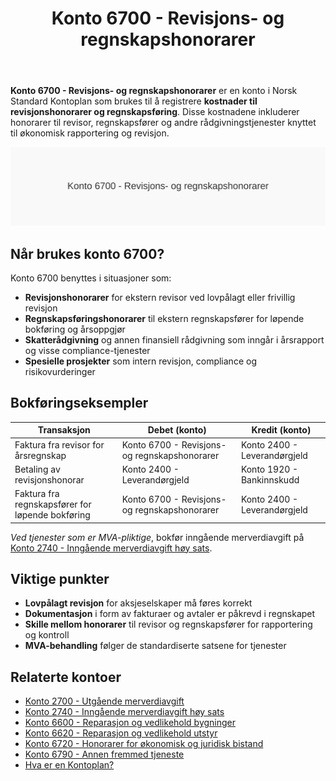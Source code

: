 ﻿---
title: "Konto 6700 - Revisjons- og regnskapshonorarer"
seoTitle: "6700-revisjons-og-regnskapshonorarer"
meta_description: '**Konto 6700 - Revisjons- og regnskapshonorarer** er en konto i Norsk Standard Kontoplan som brukes til å registrere **kostnader til revisjonshonorarer og regn...'
slug: 6700-revisjons-og-regnskapshonorarer
type: blog
layout: pages/single
---

**Konto 6700 - Revisjons- og regnskapshonorarer** er en konto i Norsk Standard Kontoplan som brukes til å registrere **kostnader til revisjonshonorarer og regnskapsføring**. Disse kostnadene inkluderer honorarer til revisor, regnskapsfører og andre rådgivningstjenester knyttet til økonomisk rapportering og revisjon.

![Illustrasjon av konto 6700 revisjons- og regnskapshonorarer](6700-revisjons-og-regnskapshonorarer-image.svg)

## Når brukes konto 6700?

Konto 6700 benyttes i situasjoner som:

* **Revisjonshonorarer** for ekstern revisor ved lovpålagt eller frivillig revisjon
* **Regnskapsføringshonorarer** til ekstern regnskapsfører for løpende bokføring og årsoppgjør
* **Skatterådgivning** og annen finansiell rådgivning som inngår i årsrapport og visse compliance-tjenester
* **Spesielle prosjekter** som intern revisjon, compliance og risikovurderinger

## Bokføringseksempler

| Transaksjon                                   | Debet (konto)                                          | Kredit (konto)         |
| --------------------------------------------- | ------------------------------------------------------ | ---------------------- |
| Faktura fra revisor for årsregnskap           | Konto 6700 - Revisjons- og regnskapshonorarer          | Konto 2400 - Leverandørgjeld |
| Betaling av revisjonshonorar                   | Konto 2400 - Leverandørgjeld                            | Konto 1920 - Bankinnskudd    |
| Faktura fra regnskapsfører for løpende bokføring | Konto 6700 - Revisjons- og regnskapshonorarer        | Konto 2400 - Leverandørgjeld |

*Ved tjenester som er MVA-pliktige*, bokfør inngående merverdiavgift på [Konto 2740 - Inngående merverdiavgift høy sats](/blogs/kontoplan/2740-inngaaende-merverdiavgift-hoy-sats "Konto 2740 - Inngående merverdiavgift høy sats").

## Viktige punkter

* **Lovpålagt revisjon** for aksjeselskaper må føres korrekt
* **Dokumentasjon** i form av fakturaer og avtaler er påkrevd i regnskapet
* **Skille mellom honorarer** til revisor og regnskapsfører for rapportering og kontroll
* **MVA-behandling** følger de standardiserte satsene for tjenester

## Relaterte kontoer

* [Konto 2700 - Utgående merverdiavgift](/blogs/kontoplan/2700-utgaende-merverdiavgift "Konto 2700 - Utgående merverdiavgift")
* [Konto 2740 - Inngående merverdiavgift høy sats](/blogs/kontoplan/2740-inngaaende-merverdiavgift-hoy-sats "Konto 2740 - Inngående merverdiavgift høy sats")
* [Konto 6600 - Reparasjon og vedlikehold bygninger](/blogs/kontoplan/6600-reparasjon-og-vedlikehold-bygninger "Konto 6600 - Reparasjon og vedlikehold bygninger")
* [Konto 6620 - Reparasjon og vedlikehold utstyr](/blogs/kontoplan/6620-reparasjon-og-vedlikehold-utstyr "Konto 6620 - Reparasjon og vedlikehold utstyr")
* [Konto 6720 - Honorarer for økonomisk og juridisk bistand](/blogs/kontoplan/6720-honorarer-for-okonomisk-og-juridisk-bistand "Konto 6720 - Honorarer for økonomisk og juridisk bistand")
* [Konto 6790 - Annen fremmed tjeneste](/blogs/kontoplan/6790-annen-fremmed-tjeneste "Konto 6790 - Annen fremmed tjeneste")
* [Hva er en Kontoplan?](/blogs/regnskap/hva-er-kontoplan "Hva er en Kontoplan? Komplett Guide til Kontoplaner i Norsk Regnskap")






